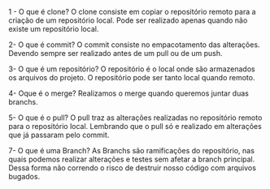 1 - O que é clone?
O clone consiste em copiar o repositório remoto para a criação de um repositório local. Pode ser realizado apenas quando não existe um repositório local.

2- O que é commit?
O commit consiste no empacotamento das alterações. Devendo sempre ser realizado antes de um pull ou de um push.

3- O que é um repositório?
O repositório é o local onde são armazenados os arquivos do projeto. O repositório pode ser tanto local quando remoto.

4- Oque é o merge?
Realizamos o merge quando queremos juntar duas branchs.

5- O que é o pull?
O pull traz as alterações realizadas no repositório remoto para o repositório local. Lembrando que o pull só e realizado em alterações que já passaram pelo commit.

7- O que é uma Branch?
As Branchs são ramificações do repositório, nas quais podemos realizar alterações e testes sem afetar a branch principal. Dessa forma não correndo o risco de destruir nosso código com arquivos bugados.